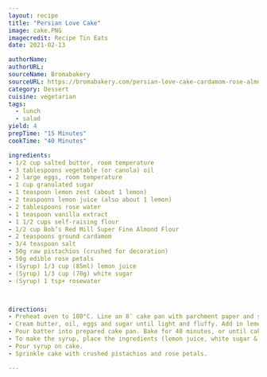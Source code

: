 ```yaml
---
layout: recipe
title: "Persian Love Cake" 
image: cake.PNG
imagecredit: Recipe Tin Eats
date: 2021-02-13

authorName: 
authorURL: 
sourceName: Bromabakery
sourceURL: https://bromabakery.com/persian-love-cake-cardamom-rose-almond-cake/
category: Dessert
cuisine: vegetarian 
tags:
  - lunch
  - salad
yield: 4
prepTime: "15 Minutes"
cookTime: "40 Minutes"

ingredients:
- 1/2 cup salted butter, room temperature
- 3 tablespoons vegetable (or canola) oil
- 2 large eggs, room temperature
- 1 cup granulated sugar
- 1 teaspoon lemon zest (about 1 lemon)
- 2 teaspoons lemon juice (also about 1 lemon)
- 2 tablespoons rose water
- 1 teaspoon vanilla extract
- 1 1/2 cups self-raising flour
- 1/2 cup Bob’s Red Mill Super Fine Almond Flour
- 2 teaspoons ground cardamom
- 3/4 teaspoon salt
- 50g raw pistachios (crushed for decoration)
- 50g edible rose petals
- (Syrup) 1/3 cup (85ml) lemon juice
- (Syrup) 1/3 cup (70g) white sugar
- (Syrup) 1 tsp+ rosewater



directions:
- Preheat oven to 180°C. Line an 8″ cake pan with parchment paper and set aside.
- Cream butter, oil, eggs and sugar until light and fluffy. Add in lemon zest, lemon juice, rose water, and vanilla extract.
- Pour batter into prepared cake pan. Bake for 40 minutes, or until cake is lightly brown on top and a knife inserted into the center comes out clean. Allow to cool slightly before making the syrup.
- To make the syrup, place the ingredients (lemon juice, white sugar & rosewater) in a heat proof bowl, microwave in 10 second bursts and stir until sugar disolves.
- Pour syrup on cake.
- Sprinkle cake with crushed pistachios and rose petals.

---
```

